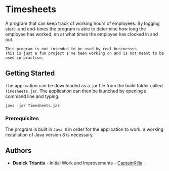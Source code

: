 # Timesheets
 A program that can keep track of working hours of employees. By logging start- and end-times the program is able to determine how long the employee has worked, en at what times the employee has clocked in and out.
 
 ```
 This program is not intended to be used by real businesses. 
 This is just a fun project I've been working on and is not meant to be used in practise.
 ```

## Getting Started

The application can be downloaded as a .jar file from the build folder called `Timesheets.jar`. The application can then be launched by opening a command line and typing:
```
java -jar Timesheets.jar
```
### Prerequisites

The program is built in `Java 8` in order for the application to work, a working installation of Java version 8 is necessary.

## Authors

* **Danick Triantis** - Initial Work and Improvements - [CaptainKills](https://github.com/CaptainKills)
